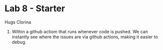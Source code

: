 # Lab 8 - Starter
Hugs Clorina
1. Within a github actiom that runs whenever code is pushed. We can instantly see where the issues are via github actions, making it easier to debug.